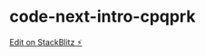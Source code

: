# code-next-intro-cpqprk

[Edit on StackBlitz ⚡️](https://stackblitz.com/edit/code-next-intro-cpqprk)
